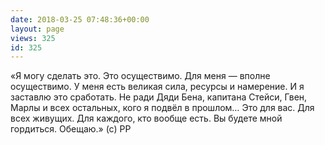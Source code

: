 ```yaml
---
date: 2018-03-25 07:48:36+00:00
layout: page
views: 325
id: 325
---
```


«Я могу сделать это. Это осуществимо. Для меня — вполне осуществимо. У меня есть великая сила, ресурсы и намерение. И я заставлю это сработать. Не ради Дяди Бена, капитана Стейси, Гвен, Марлы и всех остальных, кого я подвёл в прошлом… Это для вас. Для всех живущих. Для каждого, кто вообще есть. Вы будете мной гордиться. Обещаю.» (с) РР



